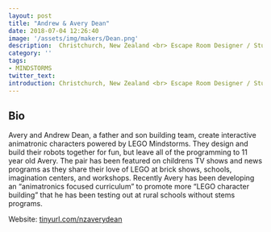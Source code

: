 ```yaml
---
layout: post
title: "Andrew & Avery Dean"
date: 2018-07-04 12:26:40
image: '/assets/img/makers/Dean.png'
description:  Christchurch, New Zealand <br> Escape Room Designer / Student
category: ''
tags:
- MINDSTORMS
twitter_text:
introduction: Christchurch, New Zealand <br> Escape Room Designer / Student
---
```




## Bio


Avery and Andrew Dean, a father and son building team, create interactive animatronic characters powered by LEGO Mindstorms. They design and build their robots together for fun, but leave all of the programming to 11 year old Avery. The pair has been featured on childrens TV shows and news programs as they share their love of LEGO at brick shows, schools, imagination centers, and workshops. Recently Avery has been developing an “animatronics focused curriculum” to promote more “LEGO character building” that he has been testing out at rural schools without stems programs.


Website: [tinyurl.com/nzaverydean](https://tinyurl.com/nzaverydean)

